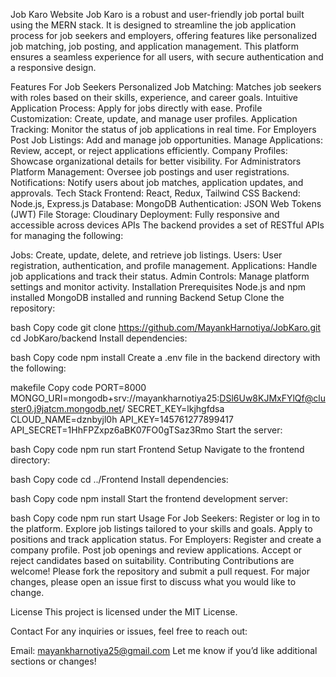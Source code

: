Job Karo Website
Job Karo is a robust and user-friendly job portal built using the MERN stack. It is designed to streamline the job application process for job seekers and employers, offering features like personalized job matching, job posting, and application management. This platform ensures a seamless experience for all users, with secure authentication and a responsive design.

Features
For Job Seekers
Personalized Job Matching: Matches job seekers with roles based on their skills, experience, and career goals.
Intuitive Application Process: Apply for jobs directly with ease.
Profile Customization: Create, update, and manage user profiles.
Application Tracking: Monitor the status of job applications in real time.
For Employers
Post Job Listings: Add and manage job opportunities.
Manage Applications: Review, accept, or reject applications efficiently.
Company Profiles: Showcase organizational details for better visibility.
For Administrators
Platform Management: Oversee job postings and user registrations.
Notifications: Notify users about job matches, application updates, and approvals.
Tech Stack
Frontend: React, Redux, Tailwind CSS
Backend: Node.js, Express.js
Database: MongoDB
Authentication: JSON Web Tokens (JWT)
File Storage: Cloudinary
Deployment: Fully responsive and accessible across devices
APIs
The backend provides a set of RESTful APIs for managing the following:

Jobs: Create, update, delete, and retrieve job listings.
Users: User registration, authentication, and profile management.
Applications: Handle job applications and track their status.
Admin Controls: Manage platform settings and monitor activity.
Installation
Prerequisites
Node.js and npm installed
MongoDB installed and running
Backend Setup
Clone the repository:

bash
Copy code
git clone https://github.com/MayankHarnotiya/JobKaro.git
cd JobKaro/backend
Install dependencies:

bash
Copy code
npm install
Create a .env file in the backend directory with the following:

makefile
Copy code
PORT=8000
MONGO_URI=mongodb+srv://mayankharnotiya25:DSl6Uw8KJMxFYlQf@cluster0.j9jatcm.mongodb.net/
SECRET_KEY=lkjhgfdsa
CLOUD_NAME=dznbyjl0h
API_KEY=145761277899417
API_SECRET=1HhFPZxpz6aBK07FO0gTSaz3Rmo
Start the server:

bash
Copy code
npm run start
Frontend Setup
Navigate to the frontend directory:

bash
Copy code
cd ../Frontend
Install dependencies:

bash
Copy code
npm install
Start the frontend development server:

bash
Copy code
npm run start
Usage
For Job Seekers:
Register or log in to the platform.
Explore job listings tailored to your skills and goals.
Apply to positions and track application status.
For Employers:
Register and create a company profile.
Post job openings and review applications.
Accept or reject candidates based on suitability.
Contributing
Contributions are welcome! Please fork the repository and submit a pull request. For major changes, please open an issue first to discuss what you would like to change.

License
This project is licensed under the MIT License.

Contact
For any inquiries or issues, feel free to reach out:

Email: mayankharnotiya25@gmail.com
Let me know if you’d like additional sections or changes!






